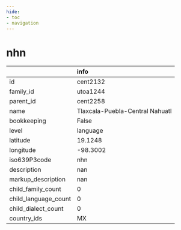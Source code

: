 ```yaml
---
hide:
- toc
- navigation
---
```

# nhn
|                      | info                            |
|:---------------------|:--------------------------------|
| id                   | cent2132                        |
| family_id            | utoa1244                        |
| parent_id            | cent2258                        |
| name                 | Tlaxcala-Puebla-Central Nahuatl |
| bookkeeping          | False                           |
| level                | language                        |
| latitude             | 19.1248                         |
| longitude            | -98.3002                        |
| iso639P3code         | nhn                             |
| description          | nan                             |
| markup_description   | nan                             |
| child_family_count   | 0                               |
| child_language_count | 0                               |
| child_dialect_count  | 0                               |
| country_ids          | MX                              |